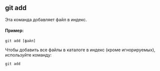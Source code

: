 ## git add

Эта команда добавляет файл в индекс.

#### Пример:

``` php=
git add [файл]
```

Чтобы добавить все файлы в каталоге в индекс (кроме игнорируемых), используйте команду:

```php=
git add
```